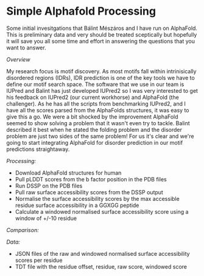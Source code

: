 # Simple Alphafold Processing

Some initial invesitgations that Bálint Mészáros and I have run on AlphaFold. This is preliminary data and very should be treated sceptically but hopefully it will save you all some time and effort in answering the questions that you want to answer.

*Overview*

My research focus is motif discovery. As most motifs fall within intrinisically disordered regions (IDRs), IDR prediction is one of the key tools we have to define our motif search space. The software that we use in our team is IUPred and Balint has just developed IUPred2 so I was very interested to get his feedback on IUPred2 (our current workhorse) and AlphaFold (the challenger). As he has all the scripts from benchmarking IUPred2, and I have all the scores parsed from the AlphaFolds structures, it was easy to give this a go. We were a bit shocked by the improvement AlphaFold seemed to show solving a problem that it wasn't even try to tackle. Balint described it best when he stated the folding problem and the disorder problem are just two sides of the same problem! For us it's clear and we're going to start integrating AlphaFold for disorder prediction in our motif predictions straightaway. 

*Processing:*
- Download AlphaFold structures for human
- Pull pLDDT scores from the b factor position in the PDB files
- Run DSSP on the PDB files
- Pull raw surface accessibility scores from the DSSP output 
- Normalise the surface accessibility scores by the max accessible residue surface accessibility in a GGXGG peptide
- Calculate a windowed normalised surface accessibility score using a window of +/-10 residue

*Comparison:*


*Data:*
- JSON files of the raw and windowed normalised surface accessibility scores per residue
- TDT file with the residue offset, residue, raw score, windowed score
